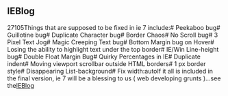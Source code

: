 <article><h2>IEBlog</h2><time><span class="day">2</span><span class="month">7</span><span class="year">105</span></time>Things that are supposed to be fixed in ie 7 include:# Peekaboo bug# Guillotine bug# Duplicate Character bug# Border Chaos# No Scroll bug# 3 Pixel Text Jog# Magic Creeping Text bug# Bottom Margin bug on Hover# Losing the ability to highlight text under the top border# IE/Win Line-height bug# Double Float Margin Bug# Quirky Percentages in IE# Duplicate indent# Moving viewport scrollbar outside HTML borders# 1 px border style# Disappearing List-background# Fix width:autoIf it all is included in the final version, ie 7 will be a blessing to us ( web developing grunts )...see the<a href="http://blogs.msdn.com/ie/default.aspx">IEBlog</a></article>